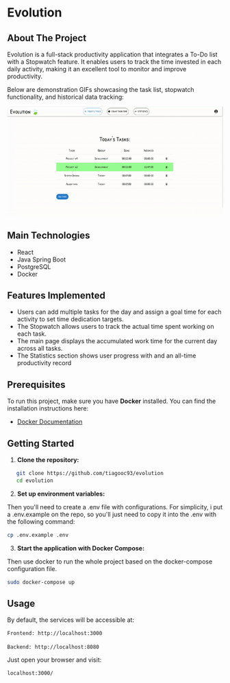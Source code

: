 # Evolution

## About The Project

Evolution is a full-stack productivity application that integrates a To-Do list with a Stopwatch feature. It enables users to track the time invested in each daily activity, making it an excellent tool to monitor and improve productivity.

Below are demonstration GIFs showcasing the task list, stopwatch functionality, and historical data tracking:

![Demo GIF](gif1.gif)


## Main Technologies

- React
- Java Spring Boot
- PostgreSQL
- Docker


## Features Implemented

- Users can add multiple tasks for the day and assign a goal time for each activity to set time dedication targets.
- The Stopwatch allows users to track the actual time spent working on each task.
- The main page displays the accumulated work time for the current day across all tasks.
- The Statistics section shows user progress with and an all-time productivity record


## Prerequisites

To run this project, make sure you have **Docker** installed. You can find the installation instructions here:

- [Docker Documentation](https://docs.docker.com/)



## Getting Started

1. **Clone the repository:**


```bash
   git clone https://github.com/tiagooc93/evolution
   cd evolution
```

2. **Set up environment variables:**

Then you'll need to create a .env file with configurations. For simplicity, i put a .env.example on the repo, so you'll just need to copy it into the .env with the following command:

```bash
cp .env.example .env
```

3. **Start the application with Docker Compose:**


Then use docker to run the whole project based on the docker-compose configuration file.

```bash
sudo docker-compose up
```

## Usage

By default, the services will be accessible at:

    Frontend: http://localhost:3000

    Backend: http://localhost:8080
    
Just open your browser and visit:

```bash
localhost:3000/
``````




